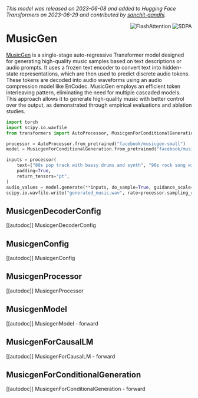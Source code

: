<!--Copyright 2023 The HuggingFace Team. All rights reserved.

Licensed under the Apache License, Version 2.0 (the "License"); you may not use this file except in compliance with
the License. You may obtain a copy of the License at

http://www.apache.org/licenses/LICENSE-2.0

Unless required by applicable law or agreed to in writing, software distributed under the License is distributed on
an "AS IS" BASIS, WITHOUT WARRANTIES OR CONDITIONS OF ANY KIND, either express or implied. See the License for the
specific language governing permissions and limitations under the License.

⚠️ Note that this file is in Markdown but contain specific syntax for our doc-builder (similar to MDX) that may not be
rendered properly in your Markdown viewer.

-->
*This model was released on 2023-06-08 and added to Hugging Face Transformers on 2023-06-29 and contributed by [sanchit-gandhi](https://huggingface.co/sanchit-gandhi).*

<div style="float: right;">
    <div class="flex flex-wrap space-x-1">
        <img alt="FlashAttention" src="https://img.shields.io/badge/%E2%9A%A1%EF%B8%8E%20FlashAttention-eae0c8?style=flat">
        <img alt="SDPA" src="https://img.shields.io/badge/SDPA-DE3412?style=flat&logo=pytorch&logoColor=white">
    </div>
</div>

# MusicGen

[MusicGen](https://huggingface.co/papers/2306.05284) is a single-stage auto-regressive Transformer model designed for generating high-quality music samples based on text descriptions or audio prompts. It uses a frozen text encoder to convert text into hidden-state representations, which are then used to predict discrete audio tokens. These tokens are decoded into audio waveforms using an audio compression model like EnCodec. MusicGen employs an efficient token interleaving pattern, eliminating the need for multiple cascaded models. This approach allows it to generate high-quality music with better control over the output, as demonstrated through empirical evaluations and ablation studies.

<hfoptions id="usage">
<hfoption id="MusicgenForConditionalGeneration">

```py
import torch
import scipy.io.wavfile
from transformers import AutoProcessor, MusicgenForConditionalGeneration

processor = AutoProcessor.from_pretrained("facebook/musicgen-small")
model = MusicgenForConditionalGeneration.from_pretrained("facebook/musicgen-small", dtype="auto")

inputs = processor(
    text=["80s pop track with bassy drums and synth", "90s rock song with loud guitars and heavy drums"],
    padding=True,
    return_tensors="pt",
)
audio_values = model.generate(**inputs, do_sample=True, guidance_scale=3, max_new_tokens=256)
scipy.io.wavfile.write("generated_music.wav", rate=processor.sampling_rate, data=audio_values[0, 0].cpu().numpy())
```

</hfoption>
</hfoptions>

## MusicgenDecoderConfig

[[autodoc]] MusicgenDecoderConfig

## MusicgenConfig

[[autodoc]] MusicgenConfig

## MusicgenProcessor

[[autodoc]] MusicgenProcessor

## MusicgenModel

[[autodoc]] MusicgenModel
    - forward

## MusicgenForCausalLM

[[autodoc]] MusicgenForCausalLM
    - forward

## MusicgenForConditionalGeneration

[[autodoc]] MusicgenForConditionalGeneration
    - forward

